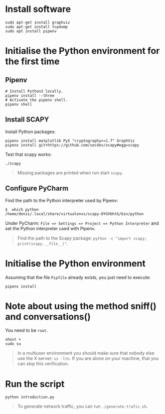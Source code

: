 # Install software

    sudo apt-get install graphviz
    sudo apt-get install tcpdump
    sudo apt install pipenv

# Initialise the Python environment for the first time

## Pipenv

    # Install Python3 locally.
    pipenv install --three
    # Activate the pipenv shell.
    pipenv shell

## Install SCAPY

Install Python packages:

    pipenv install matplotlib PyX "cryptography>=1.7" GraphViz
    pipenv install git+https://github.com/secdev/scapy#egg=scapy

Test that scapy works:

    ./scapy

> Missing packages are printed when run start `scapy`.

## Configure PyCharm

Find the path to the Python interpreter used by Pipenv:

    $  which python
    /home/denis/.local/share/virtualenvs/scapy-0YGVbhtG/bin/python

Under PyCharm: `File => Settings => Project => Python Interpreter` and set the
Python interpreter used with Pipenv.

> Find the path to the Scapy package: `python -c "import scapy; print(scapy.__file__)"`.

# Initialise the Python environment

Assuming that the file `Pipfile` already exists, you just need to execute:

    pipenv install

# Note about using the method sniff() and conversations()

You need to be `root`.

    xhost +
    sudo su

> In a multiuser environment you should make sure that nobody else use the X server: `ss -ltn`.
> If you are alone on your machine, that you can skip this verification.

# Run the script

    python introduction.py

> To generate network traffic, you can run `./generate-trafic.sh`.

 

 
 